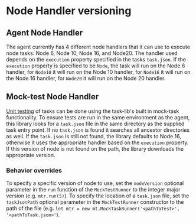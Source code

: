 # Node Handler versioning

## Agent Node Handler

The agent currently has 4 different node handlers that it can use to execute node tasks: Node 6, Node 10, Node 16, and Node20.
The handler used depends on the `execution` property specified in the tasks `task.json`.
If the `execution` property is specified to be `Node`, the task will run on the Node 6 handler, for `Node10` it will run on the Node 10 handler, for `Node16` it will run on the Node 16 handler, for `Node20` it will run on the Node 20 handler.

## Mock-test Node Handler

[Unit testing](https://docs.microsoft.com/en-us/azure/devops/extend/develop/add-build-task?view=azure-devops#step-2-unit-testing-your-task-scripts) of tasks can be done using the task-lib's built in mock-task functionality.
To ensure tests are run in the same environment as the agent, this library looks for a `task.json` file in the same directory as the supplied task entry point.
If no `task.json` is found it searches all ancestor directories as well.
If the `task.json` is still not found, the library defaults to Node 16, otherwise it uses the appropriate handler based on the `execution` property.
If this version of node is not found on the path, the library downloads the appropriate version.

### Behavior overrides

To specify a specific version of node to use, set the `nodeVersion` optional parameter in the `run` function of the `MockTestRunner` to the integer major version (e.g. `mtr.run(5)`).
To specify the location of a `task.json` file, set the `taskJsonPath` optional parameter in the `MockTestRunner` constructor to the path of the file (e.g. `let mtr = new mt.MockTaskRunner('<pathToTest>', '<pathToTask.json>'`).